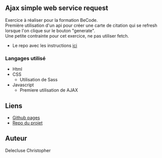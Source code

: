 ## Ajax simple web service request

Exercice à réaliser pour la formation BeCode.  
Première utilisation d'un api pour créer une carte de citation qui se refresh lorsque l'on clique sur le bouton "generate".  
Une petite contrainte pour cet exercice, ne pas utiliser fetch.

- Le repo avec les instructions [ici](https://github.com/becodeorg/CRL-Keller-4/blob/main/02.The-Hill/08.Javascript/Challenges/hangman.md)

### Langages utilisé

- Html
- CSS
    - Utilisation de Sass
- Javascript
    - Premiere utilisation de AJAX

## Liens

- [Github pages](https://chris-delecluse.github.io/ajax-simple-web-service-request/)
- [Repo du projet](https://github.com/chris-delecluse/ajax-simple-web-service-request)

## Auteur

Delecluse Christopher